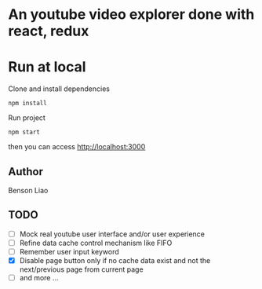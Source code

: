 # An youtube video explorer done with react, redux

# Run at local

Clone and install dependencies

```
npm install
```

Run project

```
npm start
```

then you can access [http://localhost:3000](http://localhost:3000)

## Author

Benson Liao

## TODO

- [ ] Mock real youtube user interface and/or user experience
- [ ] Refine data cache control mechanism like FIFO
- [ ] Remember user input keyword
- [x] Disable page button only if no cache data exist
      and not the next/previous page from current page
- [ ] and more ...
